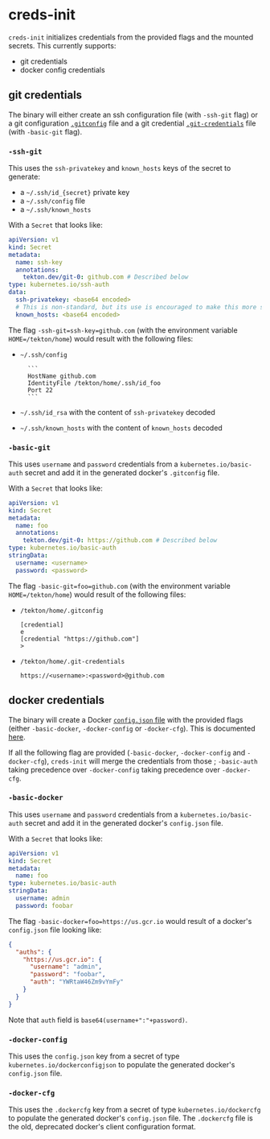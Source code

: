 # creds-init

`creds-init` initializes credentials from the provided flags and the mounted
secrets. This currently supports:

- git credentials
- docker config credentials

## git credentials

The binary will either create an ssh configuration file (with `-ssh-git` flag)
or a git configuration [`.gitconfig`]() file and a git credential
[`.git-credentials`]() file (with `-basic-git` flag).

### `-ssh-git`

This uses the `ssh-privatekey` and `known_hosts` keys of the secret to generate:

- a `~/.ssh/id_{secret}` private key
- a `~/.ssh/config` file
- a `~/.ssh/known_hosts`

With a `Secret` that looks like:

```yaml
apiVersion: v1
kind: Secret
metadata:
  name: ssh-key
  annotations:
    tekton.dev/git-0: github.com # Described below
type: kubernetes.io/ssh-auth
data:
  ssh-privatekey: <base64 encoded>
  # This is non-standard, but its use is encouraged to make this more secure.
  known_hosts: <base64 encoded>
```

The flag `-ssh-git=ssh-key=github.com` (with the environment variable
`HOME=/tekton/home`) would result with the following files:

- `~/.ssh/config`

      	```
      	HostName github.com
      	IdentityFile /tekton/home/.ssh/id_foo
      	Port 22
      	```

- `~/.ssh/id_rsa` with the content of `ssh-privatekey` decoded
- `~/.ssh/known_hosts` with the content of `known_hosts` decoded

### `-basic-git`

This uses `username` and `password` credentials from a
`kubernetes.io/basic-auth` secret and add it in the generated docker's
`.gitconfig` file.

With a `Secret` that looks like:

```yaml
apiVersion: v1
kind: Secret
metadata:
  name: foo
  annotations:
    tekton.dev/git-0: https://github.com # Described below
type: kubernetes.io/basic-auth
stringData:
  username: <username>
  password: <password>
```

The flag `-basic-git=foo=github.com` (with the environment variable
`HOME=/tekton/home`) would result of the following files:

- `/tekton/home/.gitconfig`

  ```
  [credential]
  e
  [credential "https://github.com"]
  >
  ```

- `/tekton/home/.git-credentials`

  ```
  https://<username>:<password>@github.com
  ```

## docker credentials

The binary will create a Docker
[`config.json` file](https://docs.docker.com/engine/reference/commandline/cli/#configuration-files)
with the provided flags (either `-basic-docker`, `-docker-config` or
`-docker-cfg`). This is documented
[here](https://github.com/tektoncd/pipeline/blob/master/docs/auth.md#basic-authentication-docker).

If all the following flag are provided (`-basic-docker`, `-docker-config` and
`-docker-cfg`), `creds-init` will merge the credentials from those ;
`-basic-auth` taking precedence over `-docker-config` taking precedence over
`-docker-cfg`.

### `-basic-docker`

This uses `username` and `password` credentials from a
`kubernetes.io/basic-auth` secret and add it in the generated docker's
`config.json` file.

With a `Secret` that looks like:

```yaml
apiVersion: v1
kind: Secret
metadata:
  name: foo
type: kubernetes.io/basic-auth
stringData:
  username: admin
  password: foobar
```

The flag `-basic-docker=foo=https://us.gcr.io` would result of a docker's
`config.json` file looking like:

```json
{
  "auths": {
    "https://us.gcr.io": {
      "username": "admin",
      "password": "foobar",
      "auth": "YWRtaW46Zm9vYmFy"
    }
  }
}
```

Note that `auth` field is `base64(username+":"+password)`.

### `-docker-config`

This uses the `config.json` key from a secret of type
`kubernetes.io/dockerconfigjson` to populate the generated docker's
`config.json` file.

### `-docker-cfg`

This uses the `.dockercfg` key from a secret of type `kubernetes.io/dockercfg`
to populate the generated docker's `config.json` file. The `.dockercfg` file is
the old, deprecated docker's client configuration format.
